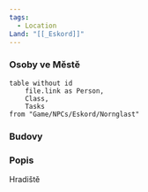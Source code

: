 ```yaml
---
tags:
  - Location
Land: "[[_Eskord]]"
---
```

### Osoby ve Městě
```dataview
table without id
	file.link as Person,
	Class,
	Tasks
from "Game/NPCs/Eskord/Nornglast"
```

### Budovy


### Popis
Hradiště